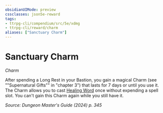 ```yaml
---
obsidianUIMode: preview
cssclasses: json5e-reward
tags:
- ttrpg-cli/compendium/src/5e/xdmg
- ttrpg-cli/reward/charm
aliases: ["Sanctuary Charm"]
---
```

# Sanctuary Charm
*Charm*  

After spending a Long Rest in your Bastion, you gain a magical Charm (see ""Supernatural Gifts"" in "chapter 3") that lasts for 7 days or until you use it. The Charm allows you to cast [Healing Word](3-Mechanics/CLI/spells/healing-word-xphb.md) once without expending a spell slot. You can't gain this Charm again while you still have it.

*Source: Dungeon Master's Guide (2024) p. 345*